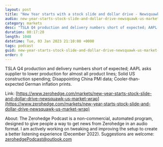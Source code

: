 ```yaml
---
layout: post
title: "New Year starts with a stock slide and dollar drive - Newsquawk US Market Wrap"
audio: new-year-starts-stock-slide-and-dollar-drive-newsquawk-us-market-wrap-0
category: markets
desc: "TSLA Q4 production and delivery numbers short of expected; AAPL asks supplier to lower production for almost all product lines; Solid US construction spending; Disappointing China PMI data; Cooler-than-expected German inflation prints."
duration: 00:17:28
length: 1048
datetime: Tue, 03 Jan 2023 21:10:00 +0000
tags: podcast
guid: new-year-starts-stock-slide-and-dollar-drive-newsquawk-us-market-wrap-0
order: 0
---
```

TSLA Q4 production and delivery numbers short of expected; AAPL asks supplier to lower production for almost all product lines; Solid US construction spending; Disappointing China PMI data; Cooler-than-expected German inflation prints.

Link: [https://www.zerohedge.com/markets/new-year-starts-stock-slide-and-dollar-drive-newsquawk-us-market-wrap](https://www.zerohedge.com/markets/new-year-starts-stock-slide-and-dollar-drive-newsquawk-us-market-wrap)

About: The Zerohedge Podcast is a non-commercial, automated program, designed to give people a way to get news from Zerohedge in an audio format.  I am actively working on tweaking and improving the setup to create a better listening experience (December 2022).  Suggestions are welcome: [zerohedgePodcast@outlook.com](mailto:zerohedgePodcast@outlook.com)